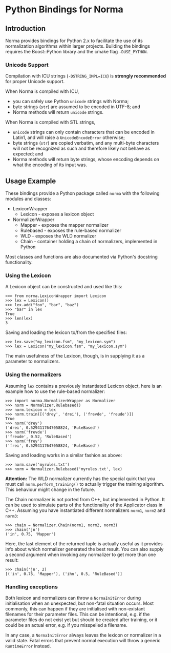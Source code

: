 # Python Bindings for Norma
## Introduction

Norma provides bindings for Python 2.x to facilitate the use of its
normalization algorithms within larger projects.  Building the
bindings requires the Boost::Python library and the cmake flag
`-DUSE_PYTHON`.

### Unicode Support

Compilation with ICU strings (`-DSTRING_IMPL=ICU`) is **strongly
recommended** for proper Unicode support.

When Norma is compiled with ICU,
- you can safely use Python `unicode` strings with Norma;
- byte strings (`str`) are assumed to be encoded in UTF-8; and
- Norma methods will return `unicode` strings.

When Norma is compiled with STL strings,
- `unicode` strings can only contain characters that can be encoded in Latin1, and will raise a `UnicodeEncodeError` otherwise;
- byte strings (`str`) are copied verbatim, and any multi-byte characters will not be recognized as such and therefore likely not behave as expected; and
- Norma methods will return byte strings, whose encoding depends on what the encoding of its input was.

## Usage Example

These bindings provide a Python package called `norma` with the
following modules and classes:

- LexiconWrapper
  + Lexicon - exposes a lexicon object
- NormalizerWrapper
  + Mapper - exposes the mapper normalizer
  + Rulebased - exposes the rule-based normalizer
  + WLD - exposes the WLD normalizer
  + Chain - container holding a chain of normalizers, implemented in Python

Most classes and functions are also documented via Python's docstring
functionality.

### Using the Lexicon

A Lexicon object can be constructed and used like this:

    >>> from norma.LexiconWrapper import Lexicon
    >>> lex = Lexicon()
    >>> lex.add("foo", "bar", "baz")
    >>> "bar" in lex
    True
    >>> len(lex)
    3

Saving and loading the lexicon to/from the specified files:

    >>> lex.save("my_lexicon.fsm", "my_lexicon.sym")
    >>> lex = Lexicon("my_lexicon.fsm", "my_lexicon.sym")

The main usefulness of the Lexicon, though, is in supplying it as a
parameter to normalizers.

### Using the normalizers

Assuming `lex` contains a previously instantiated Lexicon object, here
is an example how to use the rule-based normalizer:

    >>> import norma.NormalizerWrapper as Normalizer
    >>> norm = Normalizer.Rulebased()
    >>> norm.lexicon = lex
    >>> norm.train([('drey', 'drei'), ('frevde', 'freude')])
    True
    >>> norm('drey')
    ('drei', 0.5294117647058824, 'RuleBased')
    >>> norm('frevde')
    ('freude', 0.52, 'RuleBased')
    >>> norm('frey')
    ('frei', 0.5294117647058824, 'RuleBased')

Saving and loading works in a similar fashion as above:

    >>> norm.save('myrules.txt')
    >>> norm = Normalizer.Rulebased('myrules.txt', lex)

**Attention:** The WLD normalizer currently has the special quirk that
  you must call `norm.perform_training()` to actually trigger the
  training algorithm.  This behaviour might change in the future.

The Chain normalizer is not ported from C++, but implemented in
Python.  It can be used to simulate parts of the functionality of the
Applicator class in C++.  Assuming you have instantiated different
normalizers `norm1`, `norm2` and `norm3`:

    >>> chain = Normalizer.Chain(norm1, norm2, norm3)
    >>> chain('jn')
    ('in', 0.75, 'Mapper')

Here, the last element of the returned tuple is actually useful as it
provides info about which normalizer generated the best result.  You
can also supply a second argument when invoking any normalizer to get
more than one result:

    >>> chain('jn', 2)
    [('in', 0.75, 'Mapper'), ('ihn', 0.5, 'RuleBased')]

### Handling exceptions

Both lexicon and normalizers can throw a `NormaInitError` during initialisation
when an unexpected, but non-fatal situation occurs.  Most commonly, this can
happen if they are initialised with non-existant filenames for their parameter
files.  This can be intentional, e.g. if the parameter files do not exist yet
but should be created after training, or it could be an actual error, e.g. if
you misspelled a filename.

In any case, a `NormaInitError` always leaves the lexicon or normalizer in a
valid state.  Fatal errors that prevent normal execution will throw a generic
`RuntimeError` instead.
